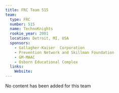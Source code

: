 ```yaml
---
title: FRC Team 515
team:
  type: FRC
  number: 515
  name: TechnoKnights
  rookie_year: 2001
  location: Detroit, MI, USA
  sponsors:
    - Gallagher-Kaiser  Corporation
    - Prevention Network and Skillman Foundation
    - GM-MAAC
    - Osborn Educational Complex
  links:
    Website: 
---
```

No content has been added for this team